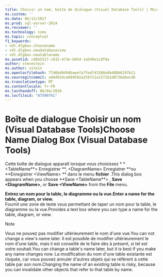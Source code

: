 ```yaml
---
title: Choisir un nom, boîte de dialogue (Visual Database Tools) | Microsoft Docs
ms.custom: ''
ms.date: 06/13/2017
ms.prod: sql-server-2014
ms.reviewer: ''
ms.technology: ssms
ms.topic: conceptual
f1_keywords:
- vdt.dlgbox.choosename
- vdt.dlgbox.newdatabaseview
- vdt.dlgbox.newtablename
ms.assetid: cd6b5527-c032-473e-b954-1a549e1cdf4a
author: stevestein
ms.author: sstein
ms.openlocfilehash: 77d6bd0494baeefa7fedf41580a9b488b6197b11
ms.sourcegitcommit: ad4d92dce894592a259721a1571b1d8736abacdb
ms.translationtype: MT
ms.contentlocale: fr-FR
ms.lasthandoff: 08/04/2020
ms.locfileid: "87599741"
---
```

# <a name="choose-name-dialog-box-visual-database-tools"></a><span data-ttu-id="9c1e5-102">Boîte de dialogue Choisir un nom (Visual Database Tools)</span><span class="sxs-lookup"><span data-stu-id="9c1e5-102">Choose Name Dialog Box (Visual Database Tools)</span></span>
  <span data-ttu-id="9c1e5-103">Cette boîte de dialogue apparaît lorsque vous choisissez \* \* \<TableName**> Enregistrer \*\*, \<DiagramName> Enregistrer \*\*ou \*\*Enregistrer \<ViewName> \*\* dans le menu **fichier** .</span><span class="sxs-lookup"><span data-stu-id="9c1e5-103">This dialog box appears when you choose \*\*Save \<TableName**> , **Save \<DiagramName>**, or **Save \<ViewName>** from the **File** menu.</span></span>  
  
 <span data-ttu-id="9c1e5-104">**Entrez un nom pour la table, le diagramme ou la vue.**</span><span class="sxs-lookup"><span data-stu-id="9c1e5-104">**Enter a name for the table, diagram, or view.**</span></span>  
 <span data-ttu-id="9c1e5-105">Fournit une zone de texte vous permettant de taper un nom pour la table, le diagramme ou la vue.</span><span class="sxs-lookup"><span data-stu-id="9c1e5-105">Provides a text box where you can type a name for the table, diagram, or view.</span></span>  
  
> [!NOTE]  
>  <span data-ttu-id="9c1e5-106">Vous ne pouvez pas modifier ultérieurement le nom d'une vue.</span><span class="sxs-lookup"><span data-stu-id="9c1e5-106">You can not change a view's name later.</span></span> <span data-ttu-id="9c1e5-107">Il est possible de modifier ultérieurement le nom d'une table, mais il est conseillé de le faire dès à présent, si tel est votre souhait.</span><span class="sxs-lookup"><span data-stu-id="9c1e5-107">You can change a table's name later, but it is best if you make any name changes now.</span></span> <span data-ttu-id="9c1e5-108">La modification du nom d'une table existante est risquée, car vous pouvez annuler d'autres objets qui se réfèrent à cette table par son nom.</span><span class="sxs-lookup"><span data-stu-id="9c1e5-108">Changing the name of an existing table is risky, because you can invalidate other objects that refer to that table by name.</span></span>  
  
  
